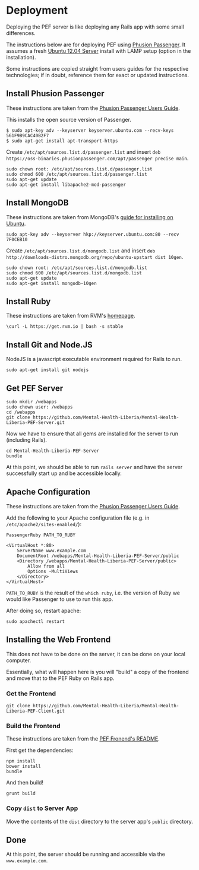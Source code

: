 # Deployment
Deploying the PEF server is like deploying any Rails app with some small differences.

The instructions below are for deploying PEF using [Phusion Passenger](https://www.phusionpassenger.com). It assumes a fresh [Ubuntu 12.04 Server](http://www.ubuntu.com/download/server) install with LAMP setup (option in the installation).

Some instructions are copied straight from users guides for the respective technologies; if in doubt, reference them for exact or updated instructions.

## Install Phusion Passenger
These instructions are taken from the [Phusion Passenger Users Guide](http://www.modrails.com/documentation/Users%20guide%20Apache.html#install_on_debian_ubuntu).

This installs the open source version of Passenger.

```
$ sudo apt-key adv --keyserver keyserver.ubuntu.com --recv-keys 561F9B9CAC40B2F7
$ sudo apt-get install apt-transport-https
```

Create `/etc/apt/sources.list.d/passenger.list` and insert `deb https://oss-binaries.phusionpassenger.com/apt/passenger precise main`.

```
sudo chown root: /etc/apt/sources.list.d/passenger.list
sudo chmod 600 /etc/apt/sources.list.d/passenger.list
sudo apt-get update
sudo apt-get install libapache2-mod-passenger
```

## Install MongoDB
These instructions are taken from MongoDB's [guide for installing on Ubuntu](http://docs.mongodb.org/manual/tutorial/install-mongodb-on-ubuntu/).

```
sudo apt-key adv --keyserver hkp://keyserver.ubuntu.com:80 --recv 7F0CEB10
```

Create `/etc/apt/sources.list.d/mongodb.list` and insert `deb http://downloads-distro.mongodb.org/repo/ubuntu-upstart dist 10gen`.

```
sudo chown root: /etc/apt/sources.list.d/mongodb.list
sudo chmod 600 /etc/apt/sources.list.d/mongodb.list
sudo apt-get update
sudo apt-get install mongodb-10gen
```

## Install Ruby
These instructions are taken from RVM's [homepage](https://rvm.io).

```
\curl -L https://get.rvm.io | bash -s stable
```

## Install Git and Node.JS
NodeJS is a javascript executable environment required for Rails to run.

```
sudo apt-get install git nodejs
```

## Get PEF Server
```
sudo mkdir /webapps
sudo chown user: /webapps
cd /webapps
git clone https://github.com/Mental-Health-Liberia/Mental-Health-Liberia-PEF-Server.git
```

Now we have to ensure that all gems are installed for the server to run (including Rails).

```
cd Mental-Health-Liberia-PEF-Server
bundle
```

At this point, we should be able to run `rails server` and have the server successfully start up and be accessible locally.

## Apache Configuration
These instructions are taken from the [Phusion Passenger Users Guide](http://www.modrails.com/documentation/Users%20guide%20Apache.html#_deploying_a_rack_based_ruby_application_including_rails_gt_3).

Add the following to your Apache configuration file (e.g. in `/etc/apache2/sites-enabled/`):
```
PassengerRuby PATH_TO_RUBY

<VirtualHost *:80>
    ServerName www.example.com
    DocumentRoot /webapps/Mental-Health-Liberia-PEF-Server/public
    <Directory /webapps/Mental-Health-Liberia-PEF-Server/public>
        Allow from all
        Options -MultiViews
    </Directory>
</VirtualHost>
```

`PATH_TO_RUBY` is the result of the `which ruby`, i.e. the version of Ruby we would like Passenger to use to run this app.

After doing so, restart apache:
```
sudo apachectl restart
```

## Installing the Web Frontend
This does not have to be done on the server, it can be done on your local computer.

Essentially, what will happen here is you will "build" a copy of the frontend and move that to the PEF Ruby on Rails app.

### Get the Frontend
```
git clone https://github.com/Mental-Health-Liberia/Mental-Health-Liberia-PEF-Client.git
```

### Build the Frontend
These instructions are taken from the [PEF Fronend's README](https://github.com/Mental-Health-Liberia/Mental-Health-Liberia-PEF-Client/blob/master/README.md#how-to-run).

First get the dependencies:
```
npm install
bower install
bundle
```

And then build!
```
grunt build
```

### Copy `dist` to Server App
Move the contents of the `dist` directory to the server app's `public` directory.

## Done
At this point, the server should be running and accessible via the `www.example.com`.

